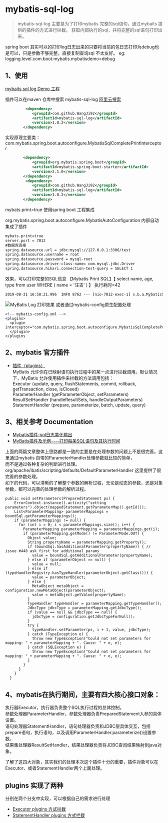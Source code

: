 # mybatis-sql-log

> mybatis-sql-log 主要是为了打印mybatis 完整的sql语句，通过mybaits 提供的插件的方式进行拦截，
> 获取内部执行的sql，并将完整的sql语句打印出来。

spring boot 其实可以的打印log日志出来的只要将当前的包日志打印为debug也是可以，只是参数不够完整，直接复制查询sql 不太友好。
eg: logging.level.com.boot.mybatis.mybatisdemo=debug

<a name="VIcSM"></a>
## 1、使用
[mybaits sql log Demo 工程](https://github.com/WangJi92/mybatis-log-demo/blob/master/README.md)

插件可以在maven 仓库中搜索  mybatis-sql-log
[阿里云搜索](https://maven.aliyun.com/mvn/search)
```xml
         <dependency>
            <groupId>com.github.WangJi92</groupId>
            <artifactId>mybatis-sql-log</artifactId>
            <version>1.0.2</version>
        </dependency>
```

实现原理主要类：com.mybatis.spring.boot.autoconfigure.MybatisSqlCompletePrintInterceptor
```xml
        <dependency>
            <groupId>org.mybatis.spring.boot</groupId>
            <artifactId>mybatis-spring-boot-starter</artifactId>
            <version>2.1.0</version>
        </dependency>
         <dependency>
            <groupId>com.github.WangJi92</groupId>
            <artifactId>mybatis-sql-log</artifactId>
            <version>1.0.2</version>
        </dependency>
```
mybats.print=true 使用spring boot 工程集成

org.mybatis.spring.boot.autoconfigure.MybatisAutoConfiguration 内部自动集成了插件
```xml
mybats.print=true
server.port = 7012
#数据库连接
spring.datasource.url = jdbc:mysql://127.0.0.1:3306/test
spring.datasource.username = root
spring.datasource.password = mysql-root
spring.datasource.driver-class-name= com.mysql.jdbc.Driver
spring.datasource.hikari.connection-test-query = SELECT 1
```
效果，可以打印完整的SQL信息 【Mybatis Print SQL】【 select name, age, type from user WHERE ( name = '汪吉' ) 】   执行耗时=42

```xml
2019-08-31 16:58:21.996  INFO 8762 --- [nio-7012-exec-1] s.b.a.MybatisSqlCompletePrintInterceptor : 【Mybatis Print SQL】【 select name, age, type from user WHERE ( name = '汪吉' ) 】   执行耗时=42
```
![MyBatis Log 打印效果](https://github.com/WangJi92/mybatis-sql-log/tree/master/src/main/resources/image/mybatis-log.png)
或者通过mybatis-config原生配置处理
```text
<!-- mybatis-config.xml -->
<plugins>
  <plugin interceptor="com.mybatis.spring.boot.autoconfigure.MybatisSqlCompletePrintInterceptor">
  </plugin>
</plugins
```

<a name="d5d3a790"></a>
## 2、mybatis 官方插件

- [插件（plugins）](http://www.mybatis.org/mybatis-3/zh/configuration.html#plugins)<br />
MyBatis 允许你在已映射语句执行过程中的某一点进行拦截调用。默认情况下，MyBatis 允许使用插件来拦截的方法调用包括：<br />
Executor (update, query, flushStatements, commit, rollback, getTransaction, close, isClosed)<br />
ParameterHandler (getParameterObject, setParameters)<br />
ResultSetHandler (handleResultSets, handleOutputParameters)<br />
StatementHandler (prepare, parameterize, batch, update, query)

<a name="31742b2c"></a>
## 3、相关参考 Documentation

- [Mybatis插件-sql日志美化输出](https://my.oschina.net/junjunyuanyuankeke/blog/1975439)
- [MyBatis插件及示例----打印每条SQL语句及其执行时间](https://www.cnblogs.com/Xrq730/P/6972268.Html)

上面的两篇文章整体上思路都是一致的主要是在处理参数的问题上不是很完善。这里通过mybatis 自带的ParameterHandler处理参数就比较的简单，<br />而不是通过各种复杂的判断进行处理。org/apache/ibatis/scripting/defaults/DefaultParameterHandler 这里提供了很完善的参数处理。<br />如下的代码，可以清晰的了解整个参数的解析过程，无论是动态的参数，还是对象参数，都可以完善的处理参数的解析过程。

```
public void setParameters(PreparedStatement ps) {
    ErrorContext.instance().activity("setting parameters").object(mappedStatement.getParameterMap().getId());
    List<ParameterMapping> parameterMappings = boundSql.getParameterMappings();
    if (parameterMappings != null) {
      for (int i = 0; i < parameterMappings.size(); i++) {
        ParameterMapping parameterMapping = parameterMappings.get(i);
        if (parameterMapping.getMode() != ParameterMode.OUT) {
          Object value;
          String propertyName = parameterMapping.getProperty();
          if (boundSql.hasAdditionalParameter(propertyName)) { // issue #448 ask first for additional params
            value = boundSql.getAdditionalParameter(propertyName);
          } else if (parameterObject == null) {
            value = null;
          } else if (typeHandlerRegistry.hasTypeHandler(parameterObject.getClass())) {
            value = parameterObject;
          } else {
            MetaObject metaObject = configuration.newMetaObject(parameterObject);
            value = metaObject.getValue(propertyName);
          }
          TypeHandler typeHandler = parameterMapping.getTypeHandler();
          JdbcType jdbcType = parameterMapping.getJdbcType();
          if (value == null && jdbcType == null) {
            jdbcType = configuration.getJdbcTypeForNull();
          }
          try {
            typeHandler.setParameter(ps, i + 1, value, jdbcType);
          } catch (TypeException e) {
            throw new TypeException("Could not set parameters for mapping: " + parameterMapping + ". Cause: " + e, e);
          } catch (SQLException e) {
            throw new TypeException("Could not set parameters for mapping: " + parameterMapping + ". Cause: " + e, e);
          }
        }
      }
    }
  }
```

<a name="9a0fb259"></a>
## 4、mybatis在执行期间，主要有四大核心接口对象：

执行器Executor，执行器负责整个SQL执行过程的总体控制。<br />参数处理器ParameterHandler，参数处理器负责PreparedStatement入参的具体设置。<br />语句处理器StatementHandler，语句处理器负责和JDBC层具体交互，包括prepare语句，执行语句，以及调用ParameterHandler.parameterize()设置参数。<br />结果集处理器ResultSetHandler，结果处理器负责将JDBC查询结果映射到java对象。

了解了这四大对象，其实我们的处理本次这个插件十分的重要，插件对象可以在Executor、或者StatementHandler两个上面处理。

## plugins 实现了两种
分别在两个分支中实现，可以根据自己的需求进行处理
* [Executor plugins 方式拦截](https://github.com/WangJi92/mybatis-sql-log/tree/Executor)
* [StatementHandler plugins 方式拦截](https://github.com/WangJi92/mybatis-sql-log/tree/StatementHandler)
